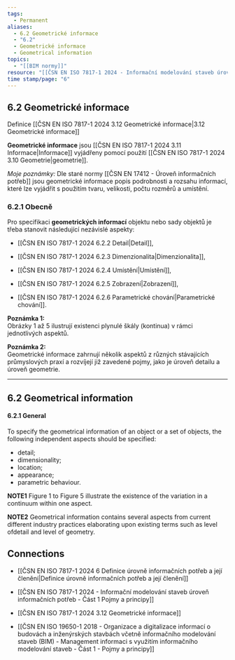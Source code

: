 ```yaml
---
tags:
  - Permanent
aliases:
  - 6.2 Geometrické informace
  - "6.2"
  - Geometrické informace
  - Geometrical information
topics:
  - "[[BIM normy]]"
resource: "[[ČSN EN ISO 7817-1 2024 - Informační modelování staveb úroveň informačních potřeb - Část 1 Pojmy a principy]]"
time stamp/page: "6"
---
```

## 6.2 Geometrické informace

Definice [[ČSN EN ISO 7817-1 2024 3.12 Geometrické informace|3.12 Geometrické informace]]

**Geometrické informace** jsou [[ČSN EN ISO 7817-1 2024 3.11 Informace|Informace]] vyjádřeny pomocí použití [[ČSN EN ISO 7817-1 2024 3.10 Geometrie|geometrie]].

*Moje poznámky:*
Dle staré normy [[ČSN EN 17412 - Úroveň informačních potřeb]] jsou geometrické informace popis podrobnosti a rozsahu informací, které lze vyjádřit s použitím tvaru, velikosti, počtu rozměrů a umístění.
### 6.2.1 Obecně  

Pro specifikaci **geometrických informací** objektu nebo sady objektů je třeba stanovit následující nezávislé aspekty:

- [[ČSN EN ISO 7817-1 2024 6.2.2 Detail|Detail]],

- [[ČSN EN ISO 7817-1 2024 6.2.3 Dimenzionalita|Dimenzionalita]],

- [[ČSN EN ISO 7817-1 2024 6.2.4 Umístění|Umístění]],

- [[ČSN EN ISO 7817-1 2024 6.2.5 Zobrazení|Zobrazení]],

- [[ČSN EN ISO 7817-1 2024 6.2.6 Parametrické chování|Parametrické chování]].


**Poznámka 1:**  
Obrázky 1 až 5 ilustrují existenci plynulé škály (kontinua) v rámci jednotlivých aspektů.

**Poznámka 2:**  
Geometrické informace zahrnují několik aspektů z různých stávajících průmyslových praxí a rozvíjejí již zavedené pojmy, jako je úroveň detailu a úroveň geometrie.

---
## 6.2 Geometrical information
#### 6.2.1 General
To specify the geometrical information of an object or a set of objects, the following independent aspects should be specified:
- detail;
- dimensionality;
- location;
- appearance;
- parametric behaviour.

**NOTE1** 
Figure 1 to Figure 5 illustrate the existence of the variation in a continuum within one aspect.

**NOTE2** 
Geometrical information contains several aspects from current different industry practices elaborating upon existing terms such as level ofdetail and level of geometry.

## Connections

- [[ČSN EN ISO 7817-1 2024 6 Definice úrovně informačních potřeb a její členění|Definice úrovně informačních potřeb a její členění]]

- [[ČSN EN ISO 7817-1 2024 - Informační modelování staveb úroveň informačních potřeb - Část 1 Pojmy a principy]]
- [[ČSN EN ISO 7817-1 2024 3.12 Geometrické informace]]
- [[ČSN EN ISO 19650-1 2018 - Organizace a digitalizace informací o budovách a inženýrských stavbách včetně informačního modelování staveb (BIM) - Management informaci s využitím informačního modelování staveb - Část 1 - Pojmy a principy]]